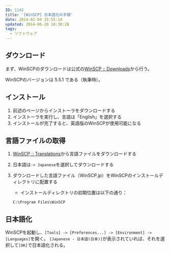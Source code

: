 ```yaml
---
ID: 1142
title: '[WinSCP] 日本語化の手順'
date: 2014-02-04 15:55:14
updated: 2014-06-20 10:30:28
tags:
  - ソフトウェア
---
```


## ダウンロード

まず、WinSCPのダウンロードは公式の[WinSCP :: Downloads](https://winscp.net/eng/download.php)から行う。

WinSCPのバージョンは 5.5.1 である（執筆時）。

## インストール

1. 前述のページからインストーラをダウンロードする
2. インストーラを実行し、言語は「English」を選択する
3. インストールが完了すると、英語版のWinSCPが使用可能になる

## 言語ファイルの取得

1. [WinSCP :: Translations](https://winscp.net/eng/translations.php)から言語ファイルをダウンロードする
2. 日本語は`-> Japanese`を選択してダウンロードする
3. ダウンロードした言語ファイル（WinSCP.jp）をWinSCPのインストールディレクトリに配置する
   - インストールディレクトリの初期位置は以下の通り：

   ```plaintext
   C:\Program Files\WinSCP
   ```

## 日本語化

WinSCPを起動し、`[Tools] -> [Preferences...] -> [Environment] -> [Languages]`を開く。
`[Japanese - 日本語(日本)]`が表示されていれば、それを選択して`[OK]`で日本語化される。
